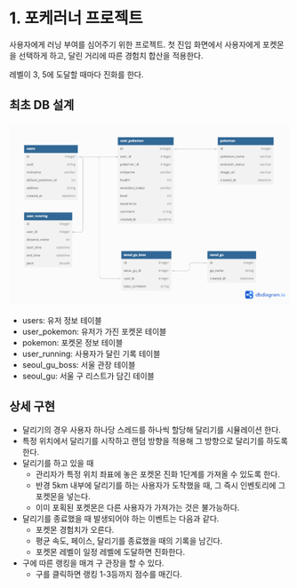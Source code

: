 # 1. 포케러너 프로젝트

사용자에게 러닝 부여를 심어주기 위한 프로젝트.
첫 진입 화면에서 사용자에게 포켓몬을 선택하게 하고, 달린 거리에 따른 경험치 합산을 적용한다.

레벨이 3, 5에 도달할 때마다 진화를 한다.

## 최초 DB 설계

![](dbDiagram.png)

- users: 유저 정보 테이블
- user_pokemon: 유저가 가진 포켓몬 테이블
- pokemon: 포켓몬 정보 테이블
- user_running: 사용자가 달린 기록 테이블
- seoul_gu_boss: 서울 관장 테이블
- seoul_gu: 서울 구 리스트가 담긴 테이블

## 상세 구현

- 달리기의 경우 사용자 하나당 스레드를 하나씩 할당해 달리기를 시뮬레이션 한다.
- 특정 위치에서 달리기를 시작하고 랜덤 방향을 적용해 그 방향으로 달리기를 하도록 한다.
- 달리기를 하고 있을 때
    - 관리자가 특정 위치 좌표에 놓은 포켓몬 진화 1단계를 가져올 수 있도록 한다.
    - 반경 5km 내부에 달리기를 하는 사용자가 도착했을 때, 그 즉시 인벤토리에 그 포켓몬을 넣는다.
    - 이미 포획된 포켓몬은 다른 사용자가 가져가는 것은 불가능하다.
- 달리기를 종료했을 때 발생되어야 하는 이벤트는 다음과 같다.
    - 포켓몬 경험치가 오른다.
    - 평균 속도, 페이스, 달리기를 종료했을 때의 기록을 남긴다.
    - 포켓몬 레벨이 일정 레벨에 도달하면 진화한다.
- 구에 따른 랭킹을 매겨 구 관장을 할 수 있다.
    - 구를 클릭하면 랭킹 1-3등까지 점수를 매긴다.